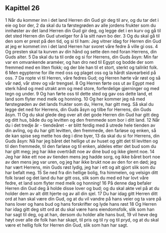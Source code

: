 ## Kapittel 26

1 Når du kommer inn i det land Herren din Gud gir deg til arv, og du tar det i eie og bor der,
2 da skal du ta førstegrøden av alle jordens frukter som du innhøster av det land Herren din Gud gir deg, og legge det i en kurv og gå til det sted Herren din Gud utvelger for å la sitt navn bo der.
3 Og du skal gå til den som er prest på den tid, og si til ham: Jeg vitner idag for Herren din Gud at jeg er kommet inn i det land Herren har svoret våre fedre å ville gi oss.
4 Og presten skal ta kurven av din hånd og sette den ned foran Herrens, din Guds alter.
5 Da skal du ta til orde og si for Herrens, din Guds åsyn: Min far var en omvankende araméer, og han dro ned til Egypt og bodde der som fremmed med en liten flokk; og der ble han til et stort, sterkt og tallrikt folk.
6 Men egypterne for ille med oss og plaget oss og la hårdt slavearbeid på oss.
7 Da ropte vi til Herren, våre fedres Gud; og Herren hørte vår røst og så vår nød, vår strev og vår trengsel.
8 Og Herren førte oss ut av Egypt med sterk hånd og med utrakt arm og med store, forferdelige gjerninger og med tegn og under.
9 Og han førte oss til dette sted og gav oss dette land, et land som flyter med melk og honning.
10 Og her kommer jeg nå med førstegrøden av det lands frukter som du, Herre, har gitt meg. Så skal du legge det ned for Herrens, din Guds åsyn og tilbe for Herrens, din Guds åsyn.
11 Og du skal glede deg over alt det gode Herren din Gud har gitt deg og ditt hus, både du og levitten og den fremmede som bor i ditt land.
12 Når du i det tredje år - tiendeåret - er blitt ferdig med å utrede hele tienden av din avling, og du har gitt levitten, den fremmede, den farløse og enken, så de kan spise seg mette hos deg i dine byer,
13 da skal du si for Herrens, din Guds åsyn: Nå har jeg båret det hellige ut av huset og gitt det til levitten og til den fremmede, til den farløse og til enken, aldeles etter det bud som du har gitt meg; jeg har ikke overtrådt noe av dine bud og ikke glemt noe.
14 Jeg har ikke ett noe av tienden mens jeg hadde sorg, og ikke båret bort noe av den mens jeg var uren, og jeg har ikke brukt noe av den for en død; jeg har vært Herrens, min Guds røst lydig, jeg har i ett og alt gjort slik som du har befalt meg.
15 Se ned fra din hellige bolig, fra himmelen, og velsign ditt folk Israel og det land du har gitt oss, slik som du med ed har lovt våre fedre, et land som flyter med melk og honning!
16 På denne dag befaler Herren din Gud deg å holde disse lover og bud; og du skal akte vel på at du holder dem av alt ditt hjerte og av all din sjel.
17 Du har idag gitt Herren ditt ord at han skal være din Gud, og at du vil vandre på hans veier og ta vare på hans lover og hans bud og hans forskrifter og lyde hans røst
18 Og Herren har idag gitt deg sitt ord at du skal være hans eiendomsfolk, slik som han har sagt til deg, og at han, dersom du holder alle hans bud,
19 vil heve deg høyt over alle de folk han har skapt, til pris og til ry og til pryd, og at du skal være et hellig folk for Herren din Gud, slik som han har sagt.
